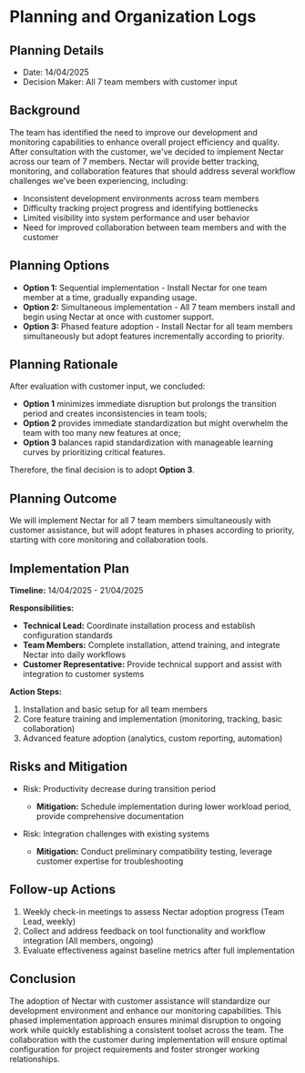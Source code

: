 # Planning and Organization Logs
## Planning Details
- Date: 14/04/2025
- Decision Maker: All 7 team members with customer input

## Background
The team has identified the need to improve our development and monitoring capabilities to enhance overall project efficiency and quality. After consultation with the customer, we've decided to implement Nectar across our team of 7 members. Nectar will provide better tracking, monitoring, and collaboration features that should address several workflow challenges we've been experiencing, including:

- Inconsistent development environments across team members
- Difficulty tracking project progress and identifying bottlenecks
- Limited visibility into system performance and user behavior
- Need for improved collaboration between team members and with the customer

## Planning Options
- **Option 1:** Sequential implementation - Install Nectar for one team member at a time, gradually expanding usage.
- **Option 2:** Simultaneous implementation - All 7 team members install and begin using Nectar at once with customer support.
- **Option 3:** Phased feature adoption - Install Nectar for all team members simultaneously but adopt features incrementally according to priority.

## Planning Rationale
After evaluation with customer input, we concluded:

- **Option 1** minimizes immediate disruption but prolongs the transition period and creates inconsistencies in team tools;
- **Option 2** provides immediate standardization but might overwhelm the team with too many new features at once;
- **Option 3** balances rapid standardization with manageable learning curves by prioritizing critical features.

Therefore, the final decision is to adopt **Option 3**.

## Planning Outcome
We will implement Nectar for all 7 team members simultaneously with customer assistance, but will adopt features in phases according to priority, starting with core monitoring and collaboration tools.

## Implementation Plan
**Timeline:** 14/04/2025 - 21/04/2025

**Responsibilities:**
- **Technical Lead:** Coordinate installation process and establish configuration standards
- **Team Members:** Complete installation, attend training, and integrate Nectar into daily workflows
- **Customer Representative:** Provide technical support and assist with integration to customer systems

**Action Steps:**
1. Installation and basic setup for all team members
2. Core feature training and implementation (monitoring, tracking, basic collaboration)
3. Advanced feature adoption (analytics, custom reporting, automation) 

## Risks and Mitigation
- Risk: Productivity decrease during transition period
  - **Mitigation:** Schedule implementation during lower workload period, provide comprehensive documentation

- Risk: Integration challenges with existing systems
  - **Mitigation:** Conduct preliminary compatibility testing, leverage customer expertise for troubleshooting

## Follow-up Actions
1. Weekly check-in meetings to assess Nectar adoption progress (Team Lead, weekly)
2. Collect and address feedback on tool functionality and workflow integration (All members, ongoing)
3. Evaluate effectiveness against baseline metrics after full implementation

## Conclusion
The adoption of Nectar with customer assistance will standardize our development environment and enhance our monitoring capabilities. This phased implementation approach ensures minimal disruption to ongoing work while quickly establishing a consistent toolset across the team. The collaboration with the customer during implementation will ensure optimal configuration for project requirements and foster stronger working relationships.